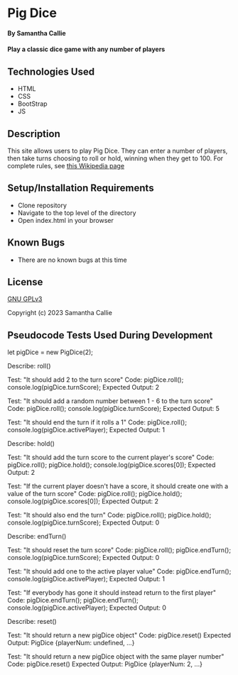 # Pig Dice

#### By **Samantha Callie**

#### Play a classic dice game with any number of players

## Technologies Used

* HTML
* CSS
* BootStrap
* JS

## Description

This site allows users to play Pig Dice. They can enter a number of players, then take turns choosing to roll or hold, winning when they get to 100. For complete rules, see [this Wikipedia page](https://en.wikipedia.org/wiki/Pig_%28dice_game%29)

## Setup/Installation Requirements

* Clone repository
* Navigate to the top level of the directory
* Open index.html in your browser

## Known Bugs

* There are no known bugs at this time

## License

[GNU GPLv3](https://choosealicense.com/licenses/agpl-3.0/)

Copyright (c) 2023 Samantha Callie

## Pseudocode Tests Used During Development

let pigDice = new PigDice(2);

Describe: roll()

Test: "It should add 2 to the turn score"
Code:
pigDice.roll();
console.log(pigDice.turnScore);
Expected Output: 2

Test: "It should add a random number between 1 - 6 to the turn score"
Code:
pigDice.roll();
console.log(pigDice.turnScore);
Expected Output: 5

Test: "It should end the turn if it rolls a 1"
Code:
pigDice.roll();
console.log(pigDice.activePlayer);
Expected Output: 1

Describe: hold()

Test: "It should add the turn score to the current player's score"
Code:
pigDice.roll();
pigDice.hold();
console.log(pigDice.scores[0]);
Expected Output: 2

Test: "If the current player doesn't have a score, it should create one with a value of the turn score"
Code:
pigDice.roll();
pigDice.hold();
console.log(pigDice.scores[0]);
Expected Output: 2

Test: "It should also end the turn"
Code:
pigDice.roll();
pigDice.hold();
console.log(pigDice.turnScore);
Expected Output: 0

Describe: endTurn()

Test: "It should reset the turn score"
Code:
pigDice.roll();
pigDice.endTurn();
console.log(pigDice.turnScore);
Expected Output: 0

Test: "It should add one to the active player value"
Code:
pigDice.endTurn();
console.log(pigDice.activePlayer);
Expected Output: 1

Test: "If everybody has gone it should instead return to the first player"
Code:
pigDice.endTurn();
pigDice.endTurn();
console.log(pigDice.activePlayer);
Expected Output: 0

Describe: reset()

Test: "It should return a new pigDice object"
Code:
pigDice.reset()
Expected Output: PigDice {playerNum: undefined, ...}

Test: "It should return a new pigDice object with the same player number"
Code:
pigDice.reset()
Expected Output: PigDice {playerNum: 2, ...}